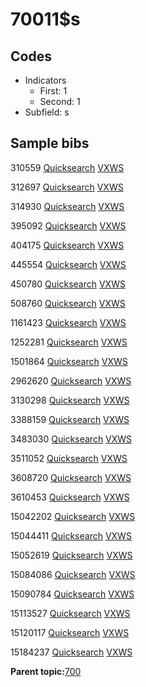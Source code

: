 # 70011$s

## Codes

-   Indicators
    -   First: 1
    -   Second: 1
-   Subfield: s

## Sample bibs

310559 [Quicksearch](https://search.library.yale.edu/catalog/310559) [VXWS](http://prodorbis.library.yale.edu:7014/vxws/GetHoldingsService?bibId=310559)

312697 [Quicksearch](https://search.library.yale.edu/catalog/312697) [VXWS](http://prodorbis.library.yale.edu:7014/vxws/GetHoldingsService?bibId=312697)

314930 [Quicksearch](https://search.library.yale.edu/catalog/314930) [VXWS](http://prodorbis.library.yale.edu:7014/vxws/GetHoldingsService?bibId=314930)

395092 [Quicksearch](https://search.library.yale.edu/catalog/395092) [VXWS](http://prodorbis.library.yale.edu:7014/vxws/GetHoldingsService?bibId=395092)

404175 [Quicksearch](https://search.library.yale.edu/catalog/404175) [VXWS](http://prodorbis.library.yale.edu:7014/vxws/GetHoldingsService?bibId=404175)

445554 [Quicksearch](https://search.library.yale.edu/catalog/445554) [VXWS](http://prodorbis.library.yale.edu:7014/vxws/GetHoldingsService?bibId=445554)

450780 [Quicksearch](https://search.library.yale.edu/catalog/450780) [VXWS](http://prodorbis.library.yale.edu:7014/vxws/GetHoldingsService?bibId=450780)

508760 [Quicksearch](https://search.library.yale.edu/catalog/508760) [VXWS](http://prodorbis.library.yale.edu:7014/vxws/GetHoldingsService?bibId=508760)

1161423 [Quicksearch](https://search.library.yale.edu/catalog/1161423) [VXWS](http://prodorbis.library.yale.edu:7014/vxws/GetHoldingsService?bibId=1161423)

1252281 [Quicksearch](https://search.library.yale.edu/catalog/1252281) [VXWS](http://prodorbis.library.yale.edu:7014/vxws/GetHoldingsService?bibId=1252281)

1501864 [Quicksearch](https://search.library.yale.edu/catalog/1501864) [VXWS](http://prodorbis.library.yale.edu:7014/vxws/GetHoldingsService?bibId=1501864)

2962620 [Quicksearch](https://search.library.yale.edu/catalog/2962620) [VXWS](http://prodorbis.library.yale.edu:7014/vxws/GetHoldingsService?bibId=2962620)

3130298 [Quicksearch](https://search.library.yale.edu/catalog/3130298) [VXWS](http://prodorbis.library.yale.edu:7014/vxws/GetHoldingsService?bibId=3130298)

3388159 [Quicksearch](https://search.library.yale.edu/catalog/3388159) [VXWS](http://prodorbis.library.yale.edu:7014/vxws/GetHoldingsService?bibId=3388159)

3483030 [Quicksearch](https://search.library.yale.edu/catalog/3483030) [VXWS](http://prodorbis.library.yale.edu:7014/vxws/GetHoldingsService?bibId=3483030)

3511052 [Quicksearch](https://search.library.yale.edu/catalog/3511052) [VXWS](http://prodorbis.library.yale.edu:7014/vxws/GetHoldingsService?bibId=3511052)

3608720 [Quicksearch](https://search.library.yale.edu/catalog/3608720) [VXWS](http://prodorbis.library.yale.edu:7014/vxws/GetHoldingsService?bibId=3608720)

3610453 [Quicksearch](https://search.library.yale.edu/catalog/3610453) [VXWS](http://prodorbis.library.yale.edu:7014/vxws/GetHoldingsService?bibId=3610453)

15042202 [Quicksearch](https://search.library.yale.edu/catalog/15042202) [VXWS](http://prodorbis.library.yale.edu:7014/vxws/GetHoldingsService?bibId=15042202)

15044411 [Quicksearch](https://search.library.yale.edu/catalog/15044411) [VXWS](http://prodorbis.library.yale.edu:7014/vxws/GetHoldingsService?bibId=15044411)

15052619 [Quicksearch](https://search.library.yale.edu/catalog/15052619) [VXWS](http://prodorbis.library.yale.edu:7014/vxws/GetHoldingsService?bibId=15052619)

15084086 [Quicksearch](https://search.library.yale.edu/catalog/15084086) [VXWS](http://prodorbis.library.yale.edu:7014/vxws/GetHoldingsService?bibId=15084086)

15090784 [Quicksearch](https://search.library.yale.edu/catalog/15090784) [VXWS](http://prodorbis.library.yale.edu:7014/vxws/GetHoldingsService?bibId=15090784)

15113527 [Quicksearch](https://search.library.yale.edu/catalog/15113527) [VXWS](http://prodorbis.library.yale.edu:7014/vxws/GetHoldingsService?bibId=15113527)

15120117 [Quicksearch](https://search.library.yale.edu/catalog/15120117) [VXWS](http://prodorbis.library.yale.edu:7014/vxws/GetHoldingsService?bibId=15120117)

15184237 [Quicksearch](https://search.library.yale.edu/catalog/15184237) [VXWS](http://prodorbis.library.yale.edu:7014/vxws/GetHoldingsService?bibId=15184237)

**Parent topic:**[700](../../tags/700/700.md)

